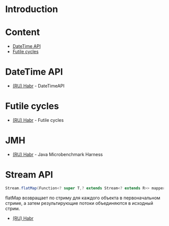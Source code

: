 # Introduction

# Content
- [DateTime API](#datetime-api)
- [Futile cycles](#futile-cycles)

# DateTime API
- [(RU) Habr](https://habr.com/ru/post/274811/) - DateTimeAPI

# Futile cycles
- [(RU) Habr](https://habr.com/ru/post/674116/) - Futile cycles

# JMH
- [(RU) Habr](https://habr.com/ru/post/349914/) - Java Microbenchmark Harness

# Stream API
```java
Stream.flatMap(Function<? super T,? extends Stream<? extends R>> mapper))
```
flatMap возвращает по стриму для каждого объекта в первоначальном 
стриме, а затем результирующие потоки объединяются в исходный стрим.

- [(RU) Habr](https://habr.com/ru/company/luxoft/blog/270383/)